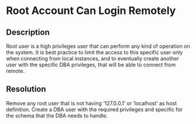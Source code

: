 # Root Account Can Login Remotely

## Description
Root user is a high privileges user that can perform any kind of operation on the system. 
It is best practice to  limit the access to this specific user only when connecting from local instances, 
and to eventually create another user with the specific DBA privileges, that will be able to connect from remote. 


## Resolution
Remove any root user that is not having ‘127.0.0.1’ or ‘localhost’ as host definition. Create a DBA user with the 
required privileges and specific for the schema that the DBA needs to handle.  
